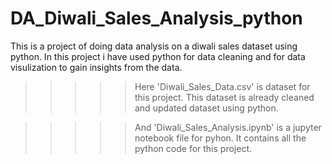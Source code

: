 # DA_Diwali_Sales_Analysis_python

This is a project of doing data analysis on a diwali sales dataset using python. In this project i have used python for data cleaning and for data visulization to gain insights from the data.

>>>>> Here 'Diwali_Sales_Data.csv' is dataset for this project. This dataset is already cleaned and updated dataset using python.

>>>>> And 'Diwali_Sales_Analysis.ipynb' is a jupyter notebook file for pyhon. It contains all the python code for this project.
